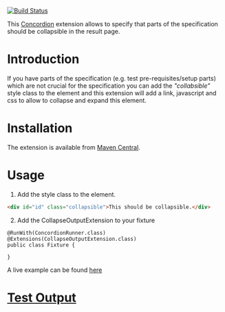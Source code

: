 [![Build Status](https://travis-ci.org/concordion/concordion-collapse-output-extension.svg?branch=master)](https://travis-ci.org/concordion/concordion-collapse-output-extension)

This [Concordion](http://www.concordion.org) extension allows to specify that parts of the specification should be collapsible in the result page.


# Introduction

If you have parts of the specification (e.g. test pre-requisites/setup parts) which are not crucial for the specification you can add the _"collabsible"_ style class to the element and this extension will add a link, javascript and css to allow to collapse and expand this element. 

# Installation

The extension is available from [Maven Central](http://search.maven.org/#artifactdetails%7Corg.concordion%7Cconcordion-collapse-output-extension%7C1.0.0%7Cjar).

# Usage

1. Add the style class to the element.
```html
<div id="id" class="collapsible">This should be collapsible.</div>
```
  
2. Add the CollapseOutputExtension to your fixture

```code
@RunWith(ConcordionRunner.class)
@Extensions(CollapseOutputExtension.class)
public class Fixture {

}
```

A live example can be found [here](http://concordion.github.io/concordion-collapse-output-extension/spec/spec/concordion/ext/collapse/usage/Usage.html)

# [Test Output](http://concordion.github.io/concordion-collapse-output-extension/spec/spec/concordion/ext/collapse/Collapse.html)
